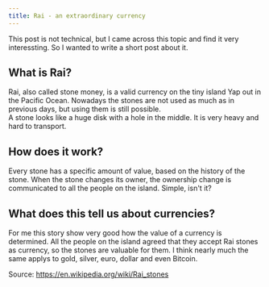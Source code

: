 ```yaml
---
title: Rai - an extraordinary currency
---
```


This post is not technical, but I came across this topic and find it very interessting. So I wanted to write a short post about it.

## What is Rai?
Rai, also called stone money, is a valid currency on the tiny island Yap out in the Pacific Ocean. Nowadays the stones are not used as much as in previous days, but using them is still possible.  
A stone looks like a huge disk with a hole in the middle. It is very heavy and hard to transport.

## How does it work?
Every stone has a specific amount of value, based on the history of the stone. When the stone changes its owner, the ownership change is communicated to all the people on the island. Simple, isn't it?

## What does this tell us about currencies?
For me this story show very good how the value of a currency is determined. All the people on the island agreed that they accept Rai stones as currency, so the stones are valuable for them. I think nearly much the same applys to gold, silver, euro, dollar and even Bitcoin.

Source: https://en.wikipedia.org/wiki/Rai_stones
